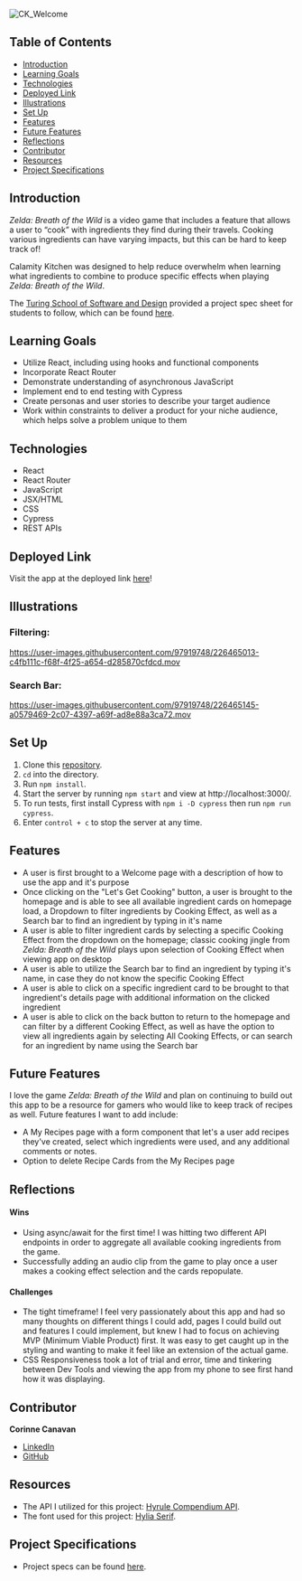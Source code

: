 ![CK_Welcome](https://user-images.githubusercontent.com/97919748/226455961-75a128c3-1b0a-463a-bfe3-009e1dff91da.png)

## Table of Contents
- [Introduction](#introduction)
- [Learning Goals](#learning-goals)
- [Technologies](#technologies)
- [Deployed Link](#deployed-link)
- [Illustrations](#illustrations)
- [Set Up](#set-up)
- [Features](#features)
- [Future Features](#future-features)
- [Reflections](#reflections)
- [Contributor](#contributor)
- [Resources](#resources)
- [Project Specifications](#project-specifications)

## Introduction
*Zelda: Breath of the Wild* is a video game that includes a feature that allows a user to “cook” with ingredients they find during their travels. Cooking various ingredients can have varying impacts, but this can be hard to keep track of! 

Calamity Kitchen was designed to help reduce overwhelm when learning what ingredients to combine to produce specific effects when playing *Zelda: Breath of the Wild*. 

The [Turing School of Software and Design](https://turing.edu/) provided a project spec sheet for students to follow, which can be found [here](https://frontend.turing.edu/projects/module-3/showcase.html).

## Learning Goals
- Utilize React, including using hooks and functional components
- Incorporate React Router
- Demonstrate understanding of asynchronous JavaScript
- Implement end to end testing with Cypress
- Create personas and user stories to describe your target audience
- Work within constraints to deliver a product for your niche audience, which helps solve a problem unique to them

## Technologies
  - React
  - React Router
  - JavaScript
  - JSX/HTML
  - CSS
  - Cypress
  - REST APIs

## Deployed Link 
Visit the app at the deployed link [here](https://calamity-kitchen.vercel.app/)! 

## Illustrations
### Filtering: 
https://user-images.githubusercontent.com/97919748/226465013-c4fb111c-f68f-4f25-a654-d285870cfdcd.mov

### Search Bar: 
https://user-images.githubusercontent.com/97919748/226465145-a0579469-2c07-4397-a69f-ad8e88a3ca72.mov

## Set Up
1. Clone this [repository](https://github.com/CorCanavan/calamity-kitchen).
2. `cd` into the directory.
3. Run `npm install`.
4. Start the server by running `npm start` and view at http://localhost:3000/.
5. To run tests, first install Cypress with `npm i -D cypress` then run `npm run cypress`.
6. Enter `control + c` to stop the server at any time.

## Features
- A user is first brought to a Welcome page with a description of how to use the app and it's purpose
- Once clicking on the "Let's Get Cooking" button, a user is brought to the homepage and is able to see all available ingredient cards on homepage load, a Dropdown to filter ingredients by Cooking Effect, as well as a Search bar to find an ingredient by typing in it's name
- A user is able to filter ingredient cards by selecting a specific Cooking Effect from the dropdown on the homepage; classic cooking jingle from *Zelda: Breath of the Wild* plays upon selection of Cooking Effect when viewing app on desktop
- A user is able to utilize the Search bar to find an ingredient by typing it's name, in case they do not know the specific Cooking Effect 
- A user is able to click on a specific ingredient card to be brought to that ingredient's details page with additional information on the clicked ingredient 
- A user is able to click on the back button to return to the homepage and can filter by a different Cooking Effect, as well as have the option to view all ingredients again by selecting All Cooking Effects, or can search for an ingredient by name using the Search bar

## Future Features
I love the game *Zelda: Breath of the Wild* and plan on continuing to build out this app to be a resource for gamers who would like to keep track of recipes as well. Future features I want to add include:
- A My Recipes page with a form component that let's a user add recipes they've created, select which ingredients were used, and any additional comments or notes.
- Option to delete Recipe Cards from the My Recipes page

## Reflections
#### Wins
- Using async/await for the first time! I was hitting two different API endpoints in order to aggregate all available cooking ingredients from the game. 
- Successfully adding an audio clip from the game to play once a user makes a cooking effect selection and the cards repopulate.

#### Challenges
- The tight timeframe! I feel very passionately about this app and had so many thoughts on different things I could add, pages I could build out and features I could implement, but knew I had to focus on achieving MVP (Minimum Viable Product) first. It was easy to get caught up in the styling and wanting to make it feel like an extension of the actual game.
- CSS Responsiveness took a lot of trial and error, time and tinkering between Dev Tools and viewing the app from my phone to see first hand how it was displaying.

## Contributor
**Corinne Canavan**
* [LinkedIn](https://www.linkedin.com/in/corinnecanavan/)
* [GitHub](https://github.com/CorCanavan)

## Resources
- The API I utilized for this project: [Hyrule Compendium API](https://gadhagod.github.io/Hyrule-Compendium-API/#/).
- The font used for this project: [Hylia Serif](https://artsyomni.com/hyliaserif).

## Project Specifications
- Project specs can be found [here](https://frontend.turing.edu/projects/module-3/showcase.html).

